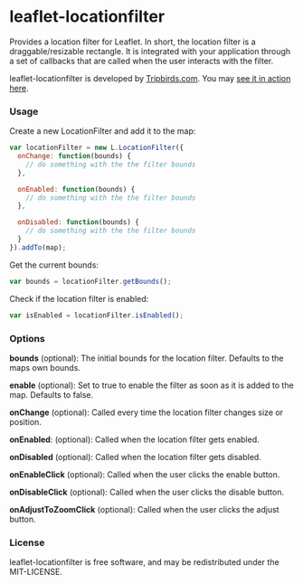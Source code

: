 leaflet-locationfilter
======================

Provides a location filter for Leaflet. In short, the location filter is 
a draggable/resizable rectangle. It is integrated with your application
through a set of callbacks that are called when the user interacts with
the filter. 

leaflet-locationfilter is developed by <a href="http://tripbirds.com">Tripbirds.com</a>.
You may <a href="http://tripbirds.com/hotels/new-york/?bounds=40.721,-73.992,40.75,-73.969">see it in action here</a>.

### Usage
Create a new LocationFilter and add it to the map:

```javascript
var locationFilter = new L.LocationFilter({
  onChange: function(bounds) {
    // do something with the the filter bounds
  },

  onEnabled: function(bounds) {
    // do something with the the filter bounds
  },

  onDisabled: function(bounds) {
    // do something with the the filter bounds
  }
}).addTo(map);
```

Get the current bounds:

```javascript
var bounds = locationFilter.getBounds();
```

Check if the location filter is enabled:

```javascript
var isEnabled = locationFilter.isEnabled();
```

### Options
**bounds** (optional): The initial bounds for the location filter. Defaults to the maps own bounds.

**enable** (optional): Set to true to enable the filter as soon as it is added to the map. Defaults to false.

**onChange** (optional): Called every time the location filter changes size or position.

**onEnabled**: (optional): Called when the location filter gets enabled.

**onDisabled** (optional): Called when the location filter gets disabled.

**onEnableClick** (optional): Called when the user clicks the enable button.

**onDisableClick** (optional): Called when the user clicks the disable button.

**onAdjustToZoomClick** (optional): Called when the user clicks the adjust button.

### License
leaflet-locationfilter is free software, and may be redistributed under the MIT-LICENSE.